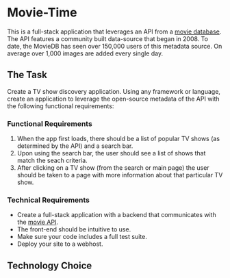 # Movie-Time
This is a full-stack application that leverages an API from a [movie database](https://developers.themoviedb.org/3). The API features a community built data-source that began in 2008. To date, the MovieDB has seen over 150,000 users of this metadata source. On average over 1,000 images are added every single day.

## The Task
Create a TV show discovery application. Using any framework or language, create an application to leverage the open-source metadata of the API with the following functional requirements:

### Functional Requirements
1. When the app first loads, there should be a list of popular TV shows (as determined by the API) and a search bar.
2. Upon using the search bar, the user should see a list of shows that match the seach criteria.
3. After clicking on a TV show (from the search or main page) the user should be taken to a page with more information about that particular TV show.

### Technical Requirements
- Create a full-stack application with a backend that communicates with the [movie API](https://developers.themoviedb.org/3).
- The front-end should be intuitive to use.
- Make sure your code includes a full test suite.
- Deploy your site to a webhost.


## Technology Choice

